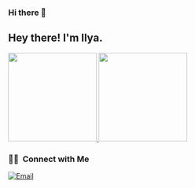 ### Hi there 👋

<h2> Hey there! I'm Ilya.</h2>

<a href="https://github.com/overlord1347">
  <img height="180em" src="https://github-readme-stats.vercel.app/api?username=overlord1347&theme=buefy&show_icons=true" />
  <img height="180em" src="https://github-readme-stats.vercel.app/api/top-langs/?username=overlord1347&theme=buefy&layout=compact" />
</a>

<br/>

<h3> 🤝🏻 &nbsp;Connect with Me </h3>

<p>
<a href="mailto:supa0952@gmail.com"><img alt="Email" src="https://img.shields.io/badge/Email-supa0952@gmail.com-blue?style=flat-square&logo=gmail"></a>
</p>

